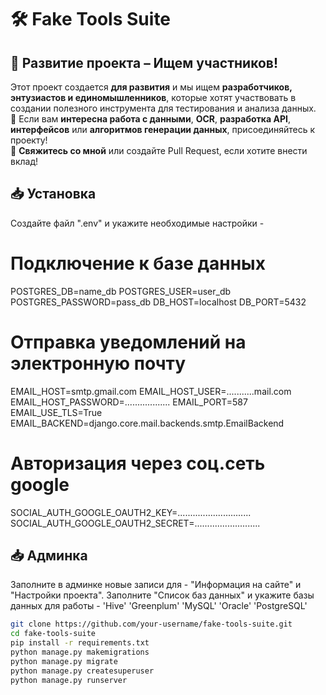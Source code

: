 # 🛠 Fake Tools Suite  


## 🚀 Развитие проекта – Ищем участников!  
Этот проект создается **для развития** и мы ищем **разработчиков, энтузиастов и единомышленников**, которые хотят участвовать в создании полезного инструмента для тестирования и анализа данных.  
🔹 Если вам **интересна работа с данными**, **OCR**, **разработка API**, **интерфейсов** или **алгоритмов генерации данных**, присоединяйтесь к проекту!  
📩 **Свяжитесь со мной** или создайте Pull Request, если хотите внести вклад!  


## 📥 Установка  
Создайте файл ".env" и укажите необходимые настройки -
# Подключение к базе данных
POSTGRES_DB=name_db
POSTGRES_USER=user_db
POSTGRES_PASSWORD=pass_db
DB_HOST=localhost
DB_PORT=5432
# Отправка уведомлений на электронную почту
EMAIL_HOST=smtp.gmail.com
EMAIL_HOST_USER=...........mail.com
EMAIL_HOST_PASSWORD=..................
EMAIL_PORT=587
EMAIL_USE_TLS=True
EMAIL_BACKEND=django.core.mail.backends.smtp.EmailBackend
# Авторизация через соц.сеть google
SOCIAL_AUTH_GOOGLE_OAUTH2_KEY=.............................
SOCIAL_AUTH_GOOGLE_OAUTH2_SECRET=..........................


## 📥 Админка
Заполните в админке новые записи для - "Информация на сайте" и "Настройки проекта".
Заполните "Список баз данных" и укажите базы данных для работы - 
'Hive'
'Greenplum'
'MySQL' 
'Oracle' 
'PostgreSQL' 


```bash
git clone https://github.com/your-username/fake-tools-suite.git
cd fake-tools-suite
pip install -r requirements.txt
python manage.py makemigrations
python manage.py migrate
python manage.py createsuperuser
python manage.py runserver





